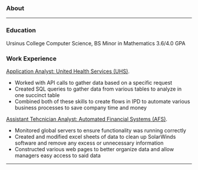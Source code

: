 ### About
---

### Education
Ursinus College
Computer Science, BS
Minor in Mathematics
3.6/4.0 GPA

### Work Experience
<u>Application Analyst: United Health Services (UHS)</u>.
- Worked with API calls to gather data based on a specific request
- Created SQL queries to gather data from various tables to analyze in one succinct table
- Combined both of these skills to create flows in IPD to automate various business processes to save company time and money

<u>Assistant Tehcnician Analyst: Automated Financial Systems (AFS)</u>.
- Monitored global servers to ensure functionality was running correctly
- Created and modified excel sheets of data to clean up SolarWinds software and remove any excess or unnecessary information
- Constructed various web pages to better organize data and allow managers easy access to said data

---
